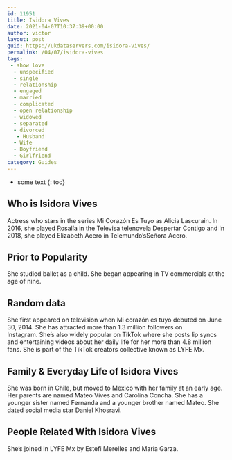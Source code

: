 ```yaml
---
id: 11951
title: Isidora Vives
date: 2021-04-07T10:37:39+00:00
author: victor
layout: post
guid: https://ukdataservers.com/isidora-vives/
permalink: /04/07/isidora-vives
tags:
 - show love
  - unspecified
  - single
  - relationship
  - engaged
  - married
  - complicated
  - open relationship
  - widowed
  - separated
  - divorced
   - Husband
  - Wife
  - Boyfriend
  - Girlfriend
category: Guides
---
```


* some text
{: toc}


## Who is Isidora Vives



Actress who stars in the series Mi Corazón Es Tuyo as Alicia Lascurain. In 2016, she played Rosalía in the Televisa telenovela Despertar Contigo and in 2018, she played Elizabeth Acero in Telemundo&#8217;sSeñora Acero.

                
                
                
## Prior to Popularity



She studied ballet as a child. She began appearing in TV commercials at the age of nine. 

                
                
                
## Random data



She first appeared on television when Mi corazón es tuyo debuted on June 30, 2014. She has attracted more than 1.3 million followers on Instagram. She&#8217;s also widely popular on TikTok where she posts lip syncs and entertaining videos about her daily life for her more than 4.8 million fans. She is part of the TikTok creators collective known as LYFE Mx. 

                
                
                
## Family & Everyday Life of Isidora Vives



She was born in Chile, but moved to Mexico with her family at an early age. Her parents are named Mateo Vives and Carolina Concha. She has a younger sister named Fernanda and a younger brother named Mateo. She dated social media star Daniel Khosravi.

                
                
                
## People Related With Isidora Vives



She&#8217;s joined in LYFE Mx by Estefi Merelles and María Garza. 

                
              
            
          
          
          